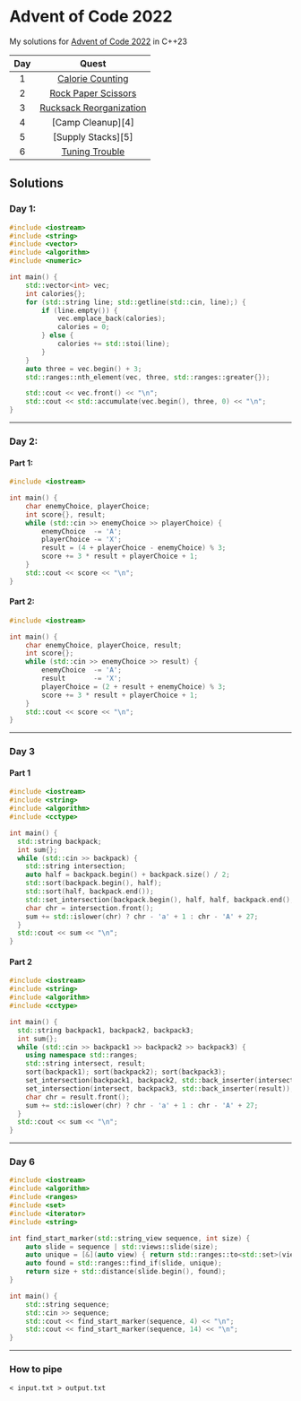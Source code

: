 # Advent of Code 2022

My solutions for [Advent of Code 2022](https://adventofcode.com/2022/) in C++23

| Day |            Quest             |
| :-: | :--------------------------: |
|  1  | [Calorie Counting][1]        |
|  2  | [Rock Paper Scissors][2]     |
|  3  | [Rucksack Reorganization][3] |
|  4  | [Camp Cleanup][4]            |
|  5  | [Supply Stacks][5]           |
|  6  | [Tuning Trouble][6]          |

## Solutions
### Day 1: 
```cpp
#include <iostream>
#include <string>
#include <vector>
#include <algorithm>
#include <numeric>

int main() {
    std::vector<int> vec;
    int calories{};
    for (std::string line; std::getline(std::cin, line);) {
        if (line.empty()) {
            vec.emplace_back(calories);
            calories = 0;
        } else {
            calories += std::stoi(line);
        }
    }
    auto three = vec.begin() + 3;
    std::ranges::nth_element(vec, three, std::ranges::greater{});

    std::cout << vec.front() << "\n";
    std::cout << std::accumulate(vec.begin(), three, 0) << "\n";
}
```
---
### Day 2:
#### Part 1:
```cpp
#include <iostream>

int main() {
    char enemyChoice, playerChoice;
    int score{}, result;
    while (std::cin >> enemyChoice >> playerChoice) {
        enemyChoice  -= 'A';
        playerChoice -= 'X';
        result = (4 + playerChoice - enemyChoice) % 3;
        score += 3 * result + playerChoice + 1;
    }
    std::cout << score << "\n";
}
```
#### Part 2:
```cpp
#include <iostream>

int main() {
    char enemyChoice, playerChoice, result;
    int score{};
    while (std::cin >> enemyChoice >> result) {
        enemyChoice  -= 'A';
        result       -= 'X';
        playerChoice = (2 + result + enemyChoice) % 3; 
        score += 3 * result + playerChoice + 1;
    }
    std::cout << score << "\n";
}
```
---
### Day 3
#### Part 1
```cpp
#include <iostream>
#include <string>
#include <algorithm>
#include <cctype>

int main() {
  std::string backpack;
  int sum{};
  while (std::cin >> backpack) {
    std::string intersection;
    auto half = backpack.begin() + backpack.size() / 2;
    std::sort(backpack.begin(), half);
    std::sort(half, backpack.end());
    std::set_intersection(backpack.begin(), half, half, backpack.end(), std::back_inserter(intersection));
    char chr = intersection.front();
    sum += std::islower(chr) ? chr - 'a' + 1 : chr - 'A' + 27;
  }
  std::cout << sum << "\n";
}
```
#### Part 2
```cpp
#include <iostream>
#include <string>
#include <algorithm>
#include <cctype>

int main() {
  std::string backpack1, backpack2, backpack3;
  int sum{};
  while (std::cin >> backpack1 >> backpack2 >> backpack3) {
    using namespace std::ranges;
    std::string intersect, result;
    sort(backpack1); sort(backpack2); sort(backpack3);
    set_intersection(backpack1, backpack2, std::back_inserter(intersect));
    set_intersection(intersect, backpack3, std::back_inserter(result));
    char chr = result.front();
    sum += std::islower(chr) ? chr - 'a' + 1 : chr - 'A' + 27;
  }
  std::cout << sum << "\n";
}
```
---
### Day 6
```cpp
#include <iostream>
#include <algorithm>
#include <ranges>
#include <set>
#include <iterator>
#include <string>

int find_start_marker(std::string_view sequence, int size) {
    auto slide = sequence | std::views::slide(size);
    auto unique = [&](auto view) { return std::ranges::to<std::set>(view).size() == size; };
    auto found = std::ranges::find_if(slide, unique);
    return size + std::distance(slide.begin(), found);
}

int main() {
    std::string sequence;
    std::cin >> sequence;
    std::cout << find_start_marker(sequence, 4) << "\n";
    std::cout << find_start_marker(sequence, 14) << "\n";
}    
```
---
### How to pipe
```
< input.txt > output.txt
```

[1]: #day-1 
[2]: #day-2
[3]: #day-3


[6]: #day-6
